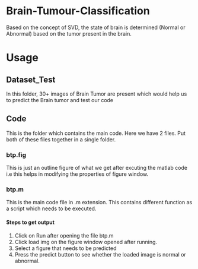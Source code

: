 # Brain-Tumour-Classification
Based on the concept of SVD, the state of brain is determined (Normal or Abnormal) based on the tumor present in the brain.

# Usage

## Dataset_Test
In this folder, 30+ images of Brain Tumor are present which would help us to predict the Brain tumor and test our code

## Code
This is the folder which contains the main code. Here we have 2 files. Put both of these files together in a single folder.
### btp.fig
This is just an outline figure of what we get after excuting the matlab code i.e this helps in modifying the properties of figure window.
### btp.m
This is the main code file in .m extension. This contains different function as a script which needs to be executed.
#### Steps to get output
1. Click on Run after opening the file btp.m
2. Click load img on the figure window opened after running.
3. Select a figure that needs to be predicted
4. Press the predict button to see whether the loaded image is normal or abnormal.
